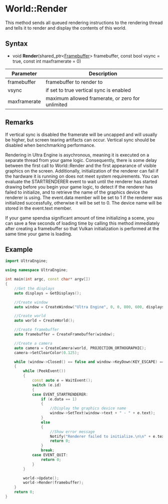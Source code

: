 # World::Render

This method sends all queued rendering instructions to the rendering thread and tells it to render and display the contents of this world.

## Syntax

- void **Render**(shared_ptr<[Framebuffer](Framebuffer.md)\> framebuffer, const bool vsync = true, const int maxframerate = 0)

| Parameter | Description |
|---|---|
| framebuffer | framebuffer to render to |
| vsync | if set to true vertical sync is enabled |
| maxframerate | maximum allowed framerate, or zero for unlimited |

## Remarks

If vertical sync is disabled the framerate will be uncapped and will usually be higher, but screen tearing artifacts can occur. Vertical sync should be disabled when benchmarking performance.

Rendering in Ultra Engine is asychronous, meaning it is executed on a separate thread from your game logic. Consequently, there is some delay between the first call to World::Render and the first appearance of visible graphics on the screen. Additionally, initialization of the renderer can fail if the hardware it is running on does not meet system requirements. You can evaluate the STARTRENDERER event to wait until the renderer has started drawing before you begin your game logic, to detect if the renderer has failed to initialize, and to retrieve the name of the graphics device the renderer is using. The event.data member will be set to 1 if the renderer was initialized successfully, otherwise it will be set to 0. The device name will be stored in the event.text member.

If your game spendsa significant amount of time initializing a scene, you can save a few seconds of loading time by calling this method immediately after creating a framebuffer so that Vulkan initialization is performed at the same time your game is loading.

## Example

```c++
import UltraEngine;

using namespace UltraEngine;

int main(int argc, const char* argv[])
{
    //Get the displays
    auto displays = GetDisplays();

    //Create window
    auto window = CreateWindow("Ultra Engine", 0, 0, 800, 600, displays[0], WINDOW_CENTER | WINDOW_TITLEBAR);

    //Create world
    auto world = CreateWorld();

    //Create framebuffer
    auto framebuffer = CreateFramebuffer(window);

    //Create a camera
    auto camera = CreateCamera(world, PROJECTION_ORTHOGRAPHIC);
    camera->SetClearColor(0.125);

    while (window->Closed() == false and window->KeyDown(KEY_ESCAPE) == false)
    {
        while (PeekEvent())
        {
            const auto e = WaitEvent();
            switch (e.id)
            {
            case EVENT_STARTRENDERER:
                if (e.data == 1)
                {
                    //Display the graphics device name
                    window->SetText(window->text + " - " + e.text);
                }
                else
                {
                    //Show error message
                    Notify("Renderer failed to initialize.\n\n" + e.text, "Error", true);
                    return 0;
                }
                break;
            case EVENT_QUIT:
                return 0;
            }
        }

        world->Update();
        world->Render(framebuffer);
    }
    return 0;
}
```
